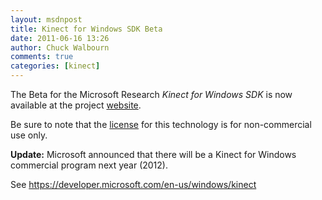 ```yaml
---
layout: msdnpost
title: Kinect for Windows SDK Beta
date: 2011-06-16 13:26
author: Chuck Walbourn
comments: true
categories: [kinect]
---
```

The Beta for the Microsoft Research <em>Kinect for Windows SDK</em> is now available at the project <a href="https://www.microsoft.com/en-us/research/project/kinect-for-windows-sdk-beta/">website</a>.
<!--more-->

Be sure to note that the <a href="https://www.microsoft.com/en-us/legal/intellectualproperty/copyright/default.aspx">license</a> for this technology is for non-commercial use only.

<strong>Update:</strong> Microsoft announced that there will be a Kinect for Windows commercial program next year (2012).

See <a href="https://developer.microsoft.com/en-us/windows/kinect">https://developer.microsoft.com/en-us/windows/kinect</a>
